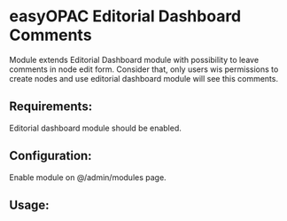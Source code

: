 easyOPAC Editorial Dashboard Comments
==========

Module extends Editorial Dashboard module with possibility to leave comments in node edit form.
Consider that, only users wis permissions to create nodes and use editorial dashboard module will see this comments.

## Requirements:
Editorial dashboard module should be enabled.

## Configuration:
Enable module on @/admin/modules page.

## Usage:
